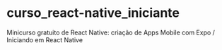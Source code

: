 # curso_react-native_iniciante
Minicurso gratuito de React Native: criação de Apps Mobile com Expo / Iniciando em React Native
